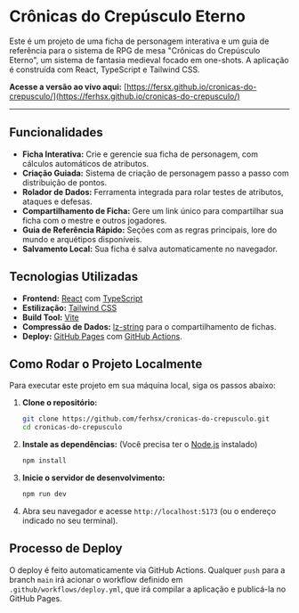 # Crônicas do Crepúsculo Eterno

Este é um projeto de uma ficha de personagem interativa e um guia de referência para o sistema de RPG de mesa "Crônicas do Crepúsculo Eterno", um sistema de fantasia medieval focado em one-shots. A aplicação é construída com React, TypeScript e Tailwind CSS.

**Acesse a versão ao vivo aqui:** [https://fersx.github.io/cronicas-do-crepusculo/](https://ferhsx.github.io/cronicas-do-crepusculo/)


---

## Funcionalidades

*   **Ficha Interativa:** Crie e gerencie sua ficha de personagem, com cálculos automáticos de atributos.
*   **Criação Guiada:** Sistema de criação de personagem passo a passo com distribuição de pontos.
*   **Rolador de Dados:** Ferramenta integrada para rolar testes de atributos, ataques e defesas.
*   **Compartilhamento de Ficha:** Gere um link único para compartilhar sua ficha com o mestre e outros jogadores.
*   **Guia de Referência Rápido:** Seções com as regras principais, lore do mundo e arquétipos disponíveis.
*   **Salvamento Local:** Sua ficha é salva automaticamente no navegador.

## Tecnologias Utilizadas

*   **Frontend:** [React](https://reactjs.org/) com [TypeScript](https://www.typescriptlang.org/)
*   **Estilização:** [Tailwind CSS](https://tailwindcss.com/)
*   **Build Tool:** [Vite](https://vitejs.dev/)
*   **Compressão de Dados:** [lz-string](https://github.com/pieroxy/lz-string) para o compartilhamento de fichas.
*   **Deploy:** [GitHub Pages](https://pages.github.com/) com [GitHub Actions](https://github.com/features/actions).

## Como Rodar o Projeto Localmente

Para executar este projeto em sua máquina local, siga os passos abaixo:

1.  **Clone o repositório:**
    ```sh
    git clone https://github.com/ferhsx/cronicas-do-crepusculo.git
    cd cronicas-do-crepusculo
    ```

2.  **Instale as dependências:**
    (Você precisa ter o [Node.js](https://nodejs.org/) instalado)
    ```sh
    npm install
    ```

3.  **Inicie o servidor de desenvolvimento:**
    ```sh
    npm run dev
    ```

4.  Abra seu navegador e acesse `http://localhost:5173` (ou o endereço indicado no seu terminal).

## Processo de Deploy

O deploy é feito automaticamente via GitHub Actions. Qualquer `push` para a branch `main` irá acionar o workflow definido em `.github/workflows/deploy.yml`, que irá compilar a aplicação e publicá-la no GitHub Pages.
